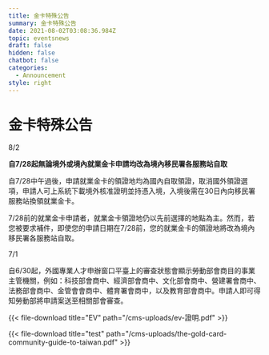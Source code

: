 ```yaml
---
title: 金卡特殊公告
summary: 金卡特殊公告
date: 2021-08-02T03:08:36.984Z
topic: eventsnews
draft: false
hidden: false
chatbot: false
categories:
  - Announcement
style: right
---
```

# 金卡特殊公告

8/2

**自7/28起無論境外或境內就業金卡申請均改為境內移民署各服務站自取**

自7/28中午過後，申請就業金卡的領證地均為國內自取領證，取消國外領證選項，申請人可上系統下載境外核准證明並持憑入境，入境後需在30日內向移民署服務站換領就業金卡。

7/28前的就業金卡申請者，就業金卡領證地仍以先前選擇的地點為主。然而，若您被要求補件，即使您的申請日期在7/28前，您的就業金卡的領證地將改為境內移民署各服務站自取。

7/1

自6/30起，外國專業人才申辦窗口平臺上的審查狀態會顯示勞動部會商目的事業主管機關，例如：科技部會商中、經濟部會商中、文化部會商中、營建署會商中、法務部會商中、金管會會商中、體育署會商中，以及教育部會商中。申請人即可得知勞動部將申請案送至相關部會審查。

{{< file-download title="EV" path="/cms-uploads/ev-證明.pdf" >}}

{{< file-download title="test" path="/cms-uploads/the-gold-card-community-guide-to-taiwan.pdf" >}}